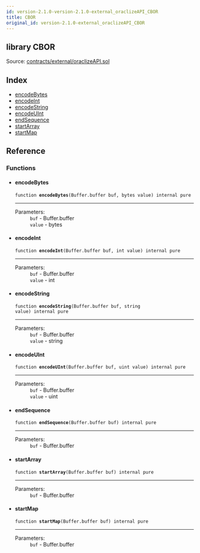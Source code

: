 ```yaml
---
id: version-2.1.0-version-2.1.0-external_oraclizeAPI_CBOR
title: CBOR
original_id: version-2.1.0-external_oraclizeAPI_CBOR
---
```


<div class="contract-doc"><div class="contract"><h2 class="contract-header"><span class="contract-kind">library</span> CBOR</h2><div class="source">Source: <a href="https://github.com/PolymathNetwork/polymath-core/blob/v2.1.0/contracts/external/oraclizeAPI.sol" target="_blank">contracts/external/oraclizeAPI.sol</a></div></div><div class="index"><h2>Index</h2><ul><li><a href="external_oraclizeAPI_CBOR.html#encodeBytes">encodeBytes</a></li><li><a href="external_oraclizeAPI_CBOR.html#encodeInt">encodeInt</a></li><li><a href="external_oraclizeAPI_CBOR.html#encodeString">encodeString</a></li><li><a href="external_oraclizeAPI_CBOR.html#encodeUInt">encodeUInt</a></li><li><a href="external_oraclizeAPI_CBOR.html#endSequence">endSequence</a></li><li><a href="external_oraclizeAPI_CBOR.html#startArray">startArray</a></li><li><a href="external_oraclizeAPI_CBOR.html#startMap">startMap</a></li></ul></div><div class="reference"><h2>Reference</h2><div class="functions"><h3>Functions</h3><ul><li><div class="item function"><span id="encodeBytes" class="anchor-marker"></span><h4 class="name">encodeBytes</h4><div class="body"><code class="signature">function <strong>encodeBytes</strong><span>(Buffer.buffer buf, bytes value) </span><span>internal </span><span>pure </span></code><hr/><dl><dt><span class="label-parameters">Parameters:</span></dt><dd><div><code>buf</code> - Buffer.buffer</div><div><code>value</code> - bytes</div></dd></dl></div></div></li><li><div class="item function"><span id="encodeInt" class="anchor-marker"></span><h4 class="name">encodeInt</h4><div class="body"><code class="signature">function <strong>encodeInt</strong><span>(Buffer.buffer buf, int value) </span><span>internal </span><span>pure </span></code><hr/><dl><dt><span class="label-parameters">Parameters:</span></dt><dd><div><code>buf</code> - Buffer.buffer</div><div><code>value</code> - int</div></dd></dl></div></div></li><li><div class="item function"><span id="encodeString" class="anchor-marker"></span><h4 class="name">encodeString</h4><div class="body"><code class="signature">function <strong>encodeString</strong><span>(Buffer.buffer buf, string value) </span><span>internal </span><span>pure </span></code><hr/><dl><dt><span class="label-parameters">Parameters:</span></dt><dd><div><code>buf</code> - Buffer.buffer</div><div><code>value</code> - string</div></dd></dl></div></div></li><li><div class="item function"><span id="encodeUInt" class="anchor-marker"></span><h4 class="name">encodeUInt</h4><div class="body"><code class="signature">function <strong>encodeUInt</strong><span>(Buffer.buffer buf, uint value) </span><span>internal </span><span>pure </span></code><hr/><dl><dt><span class="label-parameters">Parameters:</span></dt><dd><div><code>buf</code> - Buffer.buffer</div><div><code>value</code> - uint</div></dd></dl></div></div></li><li><div class="item function"><span id="endSequence" class="anchor-marker"></span><h4 class="name">endSequence</h4><div class="body"><code class="signature">function <strong>endSequence</strong><span>(Buffer.buffer buf) </span><span>internal </span><span>pure </span></code><hr/><dl><dt><span class="label-parameters">Parameters:</span></dt><dd><div><code>buf</code> - Buffer.buffer</div></dd></dl></div></div></li><li><div class="item function"><span id="startArray" class="anchor-marker"></span><h4 class="name">startArray</h4><div class="body"><code class="signature">function <strong>startArray</strong><span>(Buffer.buffer buf) </span><span>internal </span><span>pure </span></code><hr/><dl><dt><span class="label-parameters">Parameters:</span></dt><dd><div><code>buf</code> - Buffer.buffer</div></dd></dl></div></div></li><li><div class="item function"><span id="startMap" class="anchor-marker"></span><h4 class="name">startMap</h4><div class="body"><code class="signature">function <strong>startMap</strong><span>(Buffer.buffer buf) </span><span>internal </span><span>pure </span></code><hr/><dl><dt><span class="label-parameters">Parameters:</span></dt><dd><div><code>buf</code> - Buffer.buffer</div></dd></dl></div></div></li></ul></div></div></div>
